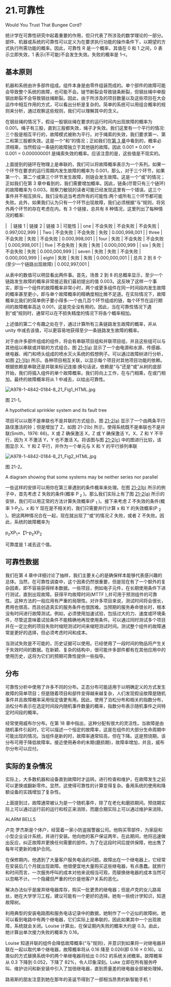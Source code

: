 # 21.可靠性

Would You Trust That Bungee Cord?

统计学在可靠性研究中起着重要的作用，但只代表了所涉及的数学理论的一部分。部件、机器或系统的可靠性可以定义为在要求执行功能的操作条件下，以期望的方式执行所需功能的概率。因此，可靠性 R 是一个概率，其值在 0 和 1 之间，0 表示立即失效，1 表示(不可能)不会发生失效。失败的概率是 1–r。

## 基本原则

机器和系统由许多部件组成。组件本身是由零件组装而成的。单个部件的故障可能会导致整个系统的故障，也可能不会。链节断裂会导致链条断裂，但钢丝绳中单股钢丝断裂不会导致钢丝绳断裂。因此，由于所涉及的项目数量以及这些项目在大会运作中相互作用的方式，可以看出分析是复杂的。简单的系统可以用组合概率的规则来分析，通过观察这些规则，我们可以理解其中的含义。

在钢丝绳的情况下，假设一股钢丝绳在要求的运行时间内出现故障的概率为 0.001。绳子有三股，直到三股都失效，绳子才失效。我们这里有一个平行的情况:三个股是相互平行的，故障模式被称为平行。对于绳索的失效，我们要求第一、第二和第三股都失效。这是一个“和”的情况；正如我们在[第 3 章](03.html)中看到的，概率必须相乘，当然假设一条链的故障独立于其他链的故障。因此 0.001 × 0.001 × 0.001 = 0.000000001 是绳索失效的概率。应该注意的是，这些值是不现实的。

上面提到的链环在物理上是串联的，我们可以将故障概率表示为一个系列。如果一个环节在要求的运行周期内发生故障的概率为 0.001，那么，对于三个环节，如果第一个、第二个或第三个环节发生故障，则链会发生故障。这是一个“或”的情况；正如我们在第 3 章中看到的，我们需要增加概率。因此，链条(尽管只有三个链环)的故障概率为 0.003。观察力敏锐的读者可能已经发现这里有一个错误。这三个事件并不相互排斥。我们没有适当考虑所有的可能性:两个或所有三个环节都可能失败。此外，如果我们认为只有一个环节出现故障，我们必须根据“与”规则，将另外两个环节的存在考虑在内。有 3 个链接，总共有 8 种情况，这里列出了每种情况的概率:

<colgroup><col> <col> <col> <col> <col></colgroup> 
|   | 链接 1 | 链接 2 | 链接 3 | 可能性 |
| one | 不会失败 | 不会失败 | 不会失败 | 0.997,002,999 |
| Two | 不会失败 | 不会失败 | 失败 | 0.000,998,001 |
| three | 不会失败 | 失败 | 不会失败 | 0.000,998,001 |
| four | 失败 | 不会失败 | 不会失败 | 0.000,998,001 |
| five | 不会失败 | 失败 | 失败 | 0.000,000,999 |
| six | 失败 | 不会失败 | 失败 | 0.000,000,999 |
| seven | 失败 | 失败 | 不会失败 | 0.000,000,999 |
| eight | 失败 | 失败 | 失败 | 0.000,000,001 |
| 总共 2 到 8 个(至少一个链路出现故障) | 0.002,997,001 |

从表中的数值可以明显看出两件事。首先，场景 2 到 8 的总概率显示，至少一个链路发生故障的概率非常接近我们最初提出的值 0.003。这反映了这样一个事实，即当一个组件的故障概率非常小时，两个或更多组件在同一时间段内发生故障的概率甚至更小，即与单个故障概率的精确度相比微不足道。在实际情况下，故障概率比我们的简单例子要小得多:一个由几百个环节组成的链，每个环节在运行期间的故障概率高达 0.001，这是完全没有用的。因此，当在可靠性情况下遇到“或”规则时，通常可以在不损失精度的情况下将各个概率相加。

上述值的第二个有趣之处在于，通过计算所有三条链路发生故障的概率，并从 unity 中减去该值，可以更容易地获得至少一条链路发生故障的概率。

对于由许多部件组成的组件，将会有串联项目组和并联项目组，并且这些组可以与其他组以串联或并联的方式组合。图 [21-1(a)](#Fig1) 显示了一个由电源和水源、传感器、继电器、阀门和喷头组成的喷水灭火系统的假想例子。可以通过故障树进行分析，如图 [21-1(b)](#Fig1) 所示。各种项目相互关联，以显示每个项目对其他项目功能的依赖。根据依赖是串联还是并联来标记连接:换句话说，依赖是“与”还是“或”从树的底部开始，我们将插入组件的单个故障概率。我们将向上工作，在与门相乘，在或门相加。最终的故障概率将从 1 中减去，以给出可靠性。

![A978-1-4842-0184-8_21_Fig1_HTML.jpg](img/A978-1-4842-0184-8_21_Fig1_HTML.jpg)

图 21-1。

A hypothetical sprinkler system and its fault tree

项目可以以既不是串联也不是并联的方式组合。图 [21-2(a)](#Fig2) 显示了一个由两条平行路径激活的铃；但是增加了 Z，如图 21-2(b) 所示，使得系统既不是串联也不是并联(Smith，1976: 66)。X 或 Z 确保激活 X，Z 或 Y 确保激活 Y。X、Z 和 Y 不平行，因为 X 不激活 Y，Y 也不激活 X。将该图与图 [21-2(c)](#Fig2) 中的图进行比较，该图显示 X、Y 和 Z 平行，并作为一个单元与 X 和 Y 的平行排列串联

![A978-1-4842-0184-8_21_Fig2_HTML.jpg](img/A978-1-4842-0184-8_21_Fig2_HTML.jpg)

图 21-2。

A diagram showing that some systems may be neither series nor parallel

一些这样的安排可以用你在第三章遇到的条件概率来处理。在图 [21-2(b)](#Fig2) 所示的例子中，首先考虑 Z 失败的条件(概率 P <sub>z</sub> )。那么我们实际上有了图 [21-2(a)](#Fig2) 所示的安排，我们可以用正常的方法计算失效概率(P <sub>1</sub> )。接下来考虑 Z 不失效的条件(概率 1–P<sub>Z</sub>)。x 和 Y 现在是不相关的，我们只需要并行计算 x 和 Y 的失效概率(P <sub>2</sub> )。把这两种情况合在一起，现在就出现了“或”的情况:Z 失败，或者 Z 不失败。因此，系统的故障概率为

p<sub>z</sub>XP<sub>1</sub>+【1–p<sub>z</sub>XP<sub>2</sub>

可靠度是 1 减去这个值。

## 可靠性数据

我们在第 4 章中详细讨论了抽样，我们主要关心的是确保样本能够代表感兴趣的总体。当然，在可靠性调查中，这个因素仍然很重要，但是现在有了一个额外的复杂因素，即不容易获得样本数据。一些项目，例如电子元件，在长期使用条件下进行测试，直到出现故障。获得平均故障时间(MTTF ),并可用于预测组件的可靠性。这种方法的一般应用有严重的局限性。对许多项目来说，测试时间将会很长，费用也很高，而且创造真实的服务条件也很困难。当预期的服务寿命很长时，根本没有时间进行故障测试。例如，必须使用加速试验，包括过大的力、速度或环境条件，尽管这意味着试验条件不能精确地再现使用条件。可以通过同时测试多个项目并在一定比例的项目失败时缩短测试时间来缩短测试时间。测试整个组件的故障通常是更好的选择，但必须考虑时间和成本。

当测试失败是不可能的，历史证据可以使用。已经使用了一段时间的物品将产生关于失效时间的数据。在新颖、复杂的结构中，很可能许多部件都有在其他应用中的使用历史，这将为它们的预期可靠性提供一些指导。

## 分布

可靠性分析中使用了许多不同的分布。正态分布可能适用于以明确定义的方式发生故障的简单项目；但是随着项目和部件变得越来越复杂，人们发现假设故障是随机事件并且故障概率采用恒定值更有用。因此，使用了泊松分布和相关的指数分布，泊松分布表示在选定时间段内随机事件数量的概率，指数分布表示随机事件之间特定时间段的概率。

经常使用威布尔分布。在第 18 章中指出，这种分配有很大的灵活性。当故障是由随机事件引起时，它可以描述一个恒定的故障率，这是在组件的大部分生命周期中可能出现的情况。当组件是新的时，故障率通常较高，但在下降。这是预烧期，该分布可用于降低故障率。接近使用寿命的末期(磨损期)，故障率增加，并且，威布尔分布可以应付。

## 实际的复杂情况

实际上，大多数机器和设备直到故障时才运转。进行检查和维护，在故障发生之前可以更换或翻新零件。显然，这使得可靠性的计算变得复杂。备用系统的使用和降额设备的实践增加了复杂性。

上面提到过，故障通常被认为是一个随机事件，除了在老化和磨损期间。预烧期实际上可以通过运行前的运行和校正来消除，而磨合期实际上可以通过维护来消除。

ALARM BELLS

卢克·罗杰斯是个体户，经营着一家小防盗报警器公司。他购买零部件，为家庭和小型企业设计系统，并进行安装。他向他的客户保证两年，在此期间，他将迅速做出反应，纠正故障并更换任何需要的部件。为了在这段时间后提供保障，他出售了每年可更新的维护合同。

在保修期内，他遇到了大量客户服务电话的问题。故障出在一个继电器上，它经常在安装后几个月就出现故障。他很便宜地大量购买这些继电器，有点愚蠢。就旅行和时间而言，一次服务呼叫的成本对他来说相当可观，而替换继电器的成本当然可以忽略不计。一个隐藏但严重的代价是他客户关系的恶化。

解决办法似乎是废弃继电器库存，购买一批更贵的继电器；但是卢克的女儿路易丝，她在大学学习工程，建议可能有一个更好的选择。她有一些统计学知识，知道故障树。

利用典型的安装电路图和服务电话记录中的数据，她制作了一个近似的故障树。她可以看到电路中有两个继电器，它们实际上是串联的，因此如果其中一个出现故障，系统就会关闭。Louise 计算出，在保证期内失败的概率大约是 0.3。由此，她计算出单次接力失败的概率为 0.16。

Louise 知道并联的组件会降低故障概率(“与”规则)，并意识到如果将一对继电器并联在一起以取代单个继电器，故障概率将从 0.16 降至 0.026(即 0.16 × 0.16)。以类似的方式替换系统中的两个单继电器将给出 0.052 的系统关闭概率。故障概率从 0.3 下降到 0.052，下降了 82%，令人印象深刻。Luke 立即在所有服务呼叫、维护访问和新安装中引入了加倍继电器，直到质量差的继电器全部被处理掉。

路易斯的朋友注意到她在那年的圣诞节得到了一部相当昂贵的新智能手机！